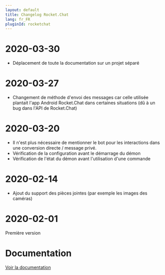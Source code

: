 ```yaml
---
layout: default
title: Changelog Rocket.Chat
lang: fr_FR
pluginId: rocketchat
---
```


# 2020-03-30

- Déplacement de toute la documentation sur un projet séparé

# 2020-03-27

- Changement de méthode d'envoi des messages car celle utilisée plantait l'app Android Rocket.Chat dans certaines situations (dû à un bug dans l'API de Rocket.Chat)

# 2020-03-20

- Il n'est plus nécessaire de mentionner le bot pour les interactions dans une conversion directe / message privé.
- Vérification de la configuration avant le démarrage du démon
- Vérification de l'état du démon avant l'utilisation d'une commande

# 2020-02-14

- Ajout du support des pièces jointes (par exemple les images des caméras)

# 2020-02-01

Première version

# Documentation

[Voir la documentation]({{site.baseurl}}/{{page.pluginId}}/{{page.lang}})
